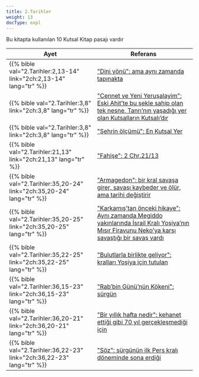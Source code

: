```yaml
---
title: 2.Tarihler
weight: 13
docType: expl
---
```


Bu kitapta kullanılan 10 Kutsal Kitap pasajı vardır

| Ayet | Referans |
|-------|-----------|
| {{% bible val="2.Tarihler:2,13-14" link="2ch:2,13-14" lang="tr" %}} | ["Dini yönü": ama aynı zamanda tapınakta](../exampleSite/content/expl/../expl/content/harlot/who-is-the-harlot-babylon-part-2#bc8e) |
| {{% bible val="2.Tarihler:3,8" link="2ch:3,8" lang="tr" %}} | ["Cennet ve Yeni Yeruşalayim": Eski Ahit’te bu şekle sahip olan tek nesne, Tanrı’nın yaşadığı yer olan Kutsalların Kutsalı’dır](../exampleSite/content/expl/../expl/content/paradise/heaven-and-hell#1d44) |
| {{% bible val="2.Tarihler:3,8" link="2ch:3,8" lang="tr" %}} | ["Şehrin ölçümü": En Kutsal Yer](../exampleSite/content/expl/../expl/content/paradise/the-new-jerusalem#57fc) |
| {{% bible val="2.Tarihler:21,13" link="2ch:21,13" lang="tr" %}} | ["Fahişe": 2 Chr.21/13](../exampleSite/content/expl/../expl/content/harlot/who-is-the-harlot-babylon-part-1#b45d) |
| {{% bible val="2.Tarihler:35,20-24" link="2ch:35,20-24" lang="tr" %}} | ["Armagedon": bir kral savaşa girer, savaşı kaybeder ve ölür, ama tarihi değiştirir](../exampleSite/content/expl/../quick/content/bowls#None) |
| {{% bible val="2.Tarihler:35,20-25" link="2ch:35,20-25" lang="tr" %}} | ["Karkamış’tan önceki hikaye": Aynı zamanda Megiddo yakınlarında İsrail Kralı Yoşiya’nın Mısır Firavunu Neko’ya karşı savaştığı bir savaş vardı](../exampleSite/content/expl/../expl/content/bowls/armageddon-and-the-battle-of-karkemish#f7c8) |
| {{% bible val="2.Tarihler:35,22-25" link="2ch:35,22-25" lang="tr" %}} | ["Bulutlarla birlikte geliyor": kralları Yoşiya için tutulan](../exampleSite/content/expl/../expl/content/vision/setting-the-foundation#4542) |
| {{% bible val="2.Tarihler:36,15-23" link="2ch:36,15-23" lang="tr" %}} | ["Rab’bin Günü’nün Kökeni": sürgün](../exampleSite/content/expl/../expl/background/israel/the-day-of-the-lord#45df) |
| {{% bible val="2.Tarihler:36,20-21" link="2ch:36,20-21" lang="tr" %}} | ["Bir yıllık hafta nedir": kehanet ettiği gibi 70 yıl gerçekleşmediği için](../exampleSite/content/expl/../expl/bible/daniel/the-70-year-weeks#7a7b) |
| {{% bible val="2.Tarihler:36,22-23" link="2ch:36,22-23" lang="tr" %}} | ["Söz": sürgünün ilk Pers kralı döneminde sona erdiği](../exampleSite/content/expl/../expl/bible/daniel/the-70-year-weeks#9594) |
